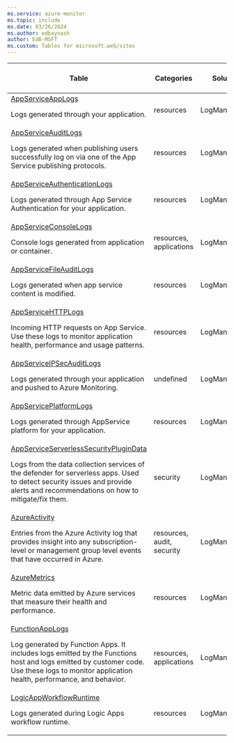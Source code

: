 ```yaml
---
ms.service: azure-monitor
ms.topic: include
ms.date: 03/26/2024
ms.author: edbaynash
author: EdB-MSFT
ms.custom: Tables for microsoft.web/sites
---
```



| Table | Categories | Solutions|[Supports basic log plan](/azure/azure-monitor/logs/basic-logs-configure?tabs=portal-1#compare-the-basic-and-analytics-log-data-plans)| Queries|
|---|---|---|---|---|
| [AppServiceAppLogs](/azure/azure-monitor/reference/tables/AppServiceAppLogs)<p>Logs generated through your application. | resources | LogManagement | No| [Yes](/azure/azure-monitor/reference/queries/appserviceapplogs)|
| [AppServiceAuditLogs](/azure/azure-monitor/reference/tables/AppServiceAuditLogs)<p>Logs generated when publishing users successfully log on via one of the App Service publishing protocols. | resources | LogManagement | No| [Yes](/azure/azure-monitor/reference/queries/appserviceauditlogs)|
| [AppServiceAuthenticationLogs](/azure/azure-monitor/reference/tables/AppServiceAuthenticationLogs)<p>Logs generated through App Service Authentication for your application. | resources | LogManagement | No| [Yes](/azure/azure-monitor/reference/queries/appserviceauthenticationlogs)|
| [AppServiceConsoleLogs](/azure/azure-monitor/reference/tables/AppServiceConsoleLogs)<p>Console logs generated from application or container. | resources, applications | LogManagement | No| [Yes](/azure/azure-monitor/reference/queries/appserviceconsolelogs)|
| [AppServiceFileAuditLogs](/azure/azure-monitor/reference/tables/AppServiceFileAuditLogs)<p>Logs generated when app service content is modified. | resources | LogManagement | No| [Yes](/azure/azure-monitor/reference/queries/appservicefileauditlogs)|
| [AppServiceHTTPLogs](/azure/azure-monitor/reference/tables/AppServiceHTTPLogs)<p>Incoming HTTP requests on App Service. Use these logs to monitor application health, performance and usage patterns. | resources | LogManagement | No| [Yes](/azure/azure-monitor/reference/queries/appservicehttplogs)|
| [AppServiceIPSecAuditLogs](/azure/azure-monitor/reference/tables/AppServiceIPSecAuditLogs)<p>Logs generated through your application and pushed to Azure Monitoring. | undefined | LogManagement | No| -|
| [AppServicePlatformLogs](/azure/azure-monitor/reference/tables/AppServicePlatformLogs)<p>Logs generated through AppService platform for your application. | resources | LogManagement | No| -|
| [AppServiceServerlessSecurityPluginData](/azure/azure-monitor/reference/tables/AppServiceServerlessSecurityPluginData)<p>Logs from the data collection services of the defender for serverless apps. Used to detect security issues and provide alerts and recommendations on how to mitigate/fix them. | security | LogManagement | No| -|
| [AzureActivity](/azure/azure-monitor/reference/tables/AzureActivity)<p>Entries from the Azure Activity log that provides insight into any subscription-level or management group level events that have occurred in Azure. | resources, audit, security | LogManagement | No| [Yes](/azure/azure-monitor/reference/queries/azureactivity)|
| [AzureMetrics](/azure/azure-monitor/reference/tables/AzureMetrics)<p>Metric data emitted by Azure services that measure their health and performance. | resources | LogManagement | No| [Yes](/azure/azure-monitor/reference/queries/azuremetrics)|
| [FunctionAppLogs](/azure/azure-monitor/reference/tables/FunctionAppLogs)<p>Log generated by Function Apps. It includes logs emitted by the Functions host and logs emitted by customer code. Use these logs to monitor application health, performance, and behavior. | resources, applications | LogManagement | No| [Yes](/azure/azure-monitor/reference/queries/functionapplogs)|
| [LogicAppWorkflowRuntime](/azure/azure-monitor/reference/tables/LogicAppWorkflowRuntime)<p>Logs generated during Logic Apps workflow runtime. | resources | LogManagement | No| [Yes](/azure/azure-monitor/reference/queries/logicappworkflowruntime)|

  
